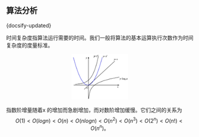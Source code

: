 ## 算法分析
{docsify-updated}

时间复杂度指算法运行需要的时间。我们一般将算法的基本运算执行次数作为时间复杂度的度量标准。

<center><img src="pics/O.png" width="30%"></center>

指数阶增量随着x 的增加而急剧增加，而对数阶增加缓慢。它们之间的关系为 $$О(1)<О(logn)<О(n)<О(nlogn)<О(n^2)<О(n^3)<О(2^n)<О(n!)<О(n^n)。$$